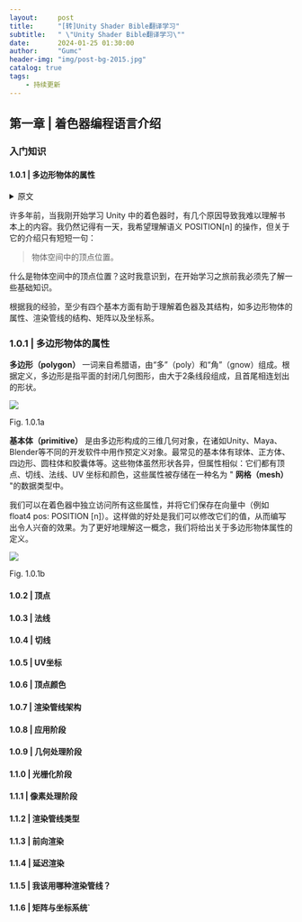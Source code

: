 ```yaml
---
layout:     post
title:      "[转]Unity Shader Bible翻译学习"
subtitle:   " \"Unity Shader Bible翻译学习\""
date:       2024-01-25 01:30:00
author:     "Gumc"
header-img: "img/post-bg-2015.jpg"
catalog: true
tags:
    - 持续更新
---
```

## **第一章 | 着色器编程语言介绍**

### **入门知识**

#### 1.0.1 | 多边形物体的属性

<details>
  <summary>原文</summary>
Years ago, when I was just starting my studies about shaders in Unity, it was challenging to understand much of the content I found in the books for several factors. I still remember that day of studies, wishing to understand the operation of the semantics POSITION[n]; however, when I managed to find its definition, I found the following statement:

Vertex position in object-space.
At that moment, I asked myself, what is the vertex position in object-space? Then I understood that there was previous information that I had to know before starting to read about this subject.

In my experience, I have been able to identify at least four fundamental areas that facilitate the understanding of shaders and their structure, such as properties of a polygonal object, the structure of a render pipeline, matrices, and coordinate systems.

1.0.1 | Properties of a polygonal object.
The word polygon comes from Greek and is composed of poly (many) and gnow (angles). By definition, a polygon refers to a closed plane figure bounded by line segments.

Fig. 1.0.1a
A primitive is a three-dimensional geometric object formed by polygons and is used as a predefined object in different development software. Within Unity, Maya or Blender, we can find other primitives. The most common are: Spheres, Boxes, Quads, Cylinders and Capsules. These objects are different in shape but have similar properties; all have vertices, tangents, normals, UV coordinates and color, which are stored within a data type called “mesh”.

We can access all these properties independently within a shader and keep them in vectors (e.g. float4 pos: POSITION [n]). It is beneficial because we can modify their values and thus generate exciting effects. To understand this concept much better, we will give a small definition of the properties of a polygonal object.

</details>

许多年前，当我刚开始学习 Unity 中的着色器时，有几个原因导致我难以理解书本上的内容。我仍然记得有一天，我希望理解语义 POSITION[n] 的操作，但关于它的介绍只有短短一句：

> 物体空间中的顶点位置。

什么是物体空间中的顶点位置？这时我意识到，在开始学习之旅前我必须先了解一些基础知识。

根据我的经验，至少有四个基本方面有助于理解着色器及其结构，如多边形物体的属性、渲染管线的结构、矩阵以及坐标系。

### **1.0.1 | 多边形物体的属性**

 **多边形（polygon）** 一词来自希腊语，由“多”（poly）和“角”（gnow）组成。根据定义，多边形是指平面的封闭几何图形，由大于2条线段组成，且首尾相连划出的形状。

![](https://pic4.zhimg.com/80/v2-1871dac9ec1db6960deab6999f774d0b_720w.webp)

Fig. 1.0.1a

 **基本体（primitive）** 是由多边形构成的三维几何对象，在诸如Unity、Maya、Blender等不同的开发软件中用作预定义对象。最常见的基本体有球体、正方体、四边形、圆柱体和胶囊体等。这些物体虽然形状各异，但属性相似：它们都有顶点、切线、法线、UV 坐标和颜色，这些属性被存储在一种名为 " **网格（mesh）** "的数据类型中。

我们可以在着色器中独立访问所有这些属性，并将它们保存在向量中（例如 float4 pos: POSITION [n]）。这样做的好处是我们可以修改它们的值，从而编写出令人兴奋的效果。为了更好地理解这一概念，我们将给出关于多边形物体属性的定义。

![](https://pic1.zhimg.com/80/v2-9a7743b06c38b57fd90ad19874744b04_720w.webp)

Fig. 1.0.1b

#### 1.0.2 | 顶点

#### 1.0.3 | 法线

#### 1.0.4 | 切线

#### 1.0.5 | UV坐标

#### 1.0.6 | 顶点颜色

#### 1.0.7 | 渲染管线架构

#### 1.0.8 | 应用阶段

#### 1.0.9 | 几何处理阶段

#### 1.1.0 | 光栅化阶段

#### 1.1.1 | 像素处理阶段

#### 1.1.2 | 渲染管线类型

#### 1.1.3 | 前向渲染

#### 1.1.4 | 延迟渲染

#### 1.1.5 | 我该用哪种渲染管线？

#### 1.1.6 | 矩阵与坐标系统`
